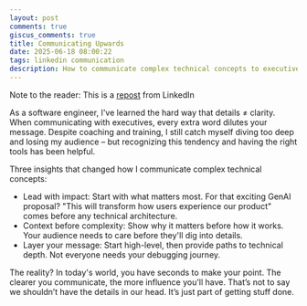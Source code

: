 ```yaml
---
layout: post
comments: true
giscus_comments: true
title: Communicating Upwards
date: 2025-06-18 08:00:22
tags: linkedin communication
description: How to communicate complex technical concepts to executives by leading with impact, providing context before complexity, and layering your message.
---
```


Note to the reader: This is a [repost](https://www.linkedin.com/posts/yewjinlim_as-a-software-engineer-ive-learned-the-activity-7288605505604726785-osJ3?utm_source=share&utm_medium=member_desktop&rcm=ACoAAAD4xmMBhqAf0RkmEot2NJkJA3gvq31H7Os) from LinkedIn

As a software engineer, I've learned the hard way that details ≠ clarity. When communicating with executives, every extra word dilutes your message. Despite coaching and training, I still catch myself diving too deep and losing my audience – but recognizing this tendency and having the right tools has been helpful.

Three insights that changed how I communicate complex technical concepts:

- Lead with impact: Start with what matters most. For that exciting GenAI proposal? "This will transform how users experience our product" comes before any technical architecture.
- Context before complexity: Show why it matters before how it works. Your audience needs to care before they'll dig into details.
- Layer your message: Start high-level, then provide paths to technical depth. Not everyone needs your debugging journey.

The reality? In today's world, you have seconds to make your point. The clearer you communicate, the more influence you'll have. That’s not to say we shouldn’t have the details in our head. It’s just part of getting stuff done.
